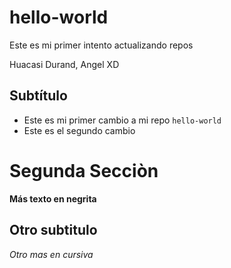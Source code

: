 # hello-world
Este es mi primer intento actualizando repos 

 Huacasi Durand, Angel XD

## Subtítulo

- Este es mi primer cambio a mi repo `hello-world`
- Este es el segundo cambio

# Segunda Secciòn 

**Más texto en negrita**

## Otro subtitulo

*Otro mas en cursiva*
